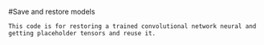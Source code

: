 
#Save and restore models

    This code is for restoring a trained convolutional network neural and 
    getting placeholder tensors and reuse it.

